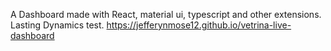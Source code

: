 A Dashboard made with React, material ui, typescript and other extensions.
Lasting Dynamics test.
https://jefferynmose12.github.io/vetrina-live-dashboard
